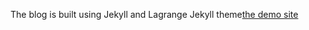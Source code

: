 The blog is built using Jekyll and Lagrange Jekyll theme[the demo site](https://lenpaul.github.io/Lagrange/)
